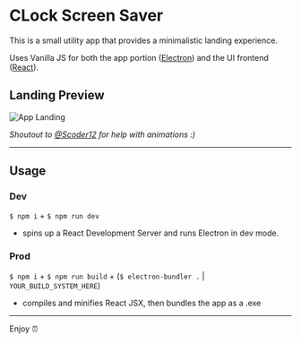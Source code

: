 # CLock Screen Saver
This is a small utility app that provides a minimalistic landing experience.

Uses Vanilla JS for both the app portion ([Electron](https://electronjs.org/)) and the UI frontend ([React](https://reactjs.org/)).

## Landing Preview
![App Landing](https://user-images.githubusercontent.com/79176075/217884272-1ac0ca6b-7e0e-4502-8279-1bfa8975cb52.png)

_Shoutout to [@Scoder12](https://github.com/Scoder12) for help with animations :)_

---
## Usage
### Dev
`$ npm i` + `$ npm run dev`
- spins up a React Development Server and runs Electron in dev mode.
### Prod
`$ npm i` + `$ npm run build` + (`$ electron-bundler .` | `YOUR_BUILD_SYSTEM_HERE`)
- compiles and minifies React JSX, then bundles the app as a .exe 

---
Enjoy ⏰
